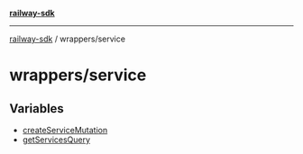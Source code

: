 [**railway-sdk**](../../README.md)

***

[railway-sdk](../../README.md) / wrappers/service

# wrappers/service

## Variables

- [createServiceMutation](variables/createServiceMutation.md)
- [getServicesQuery](variables/getServicesQuery.md)
